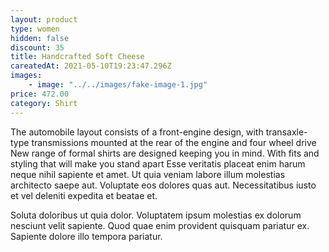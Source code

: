 ```yaml
---
layout: product
type: women
hidden: false
discount: 35
title: Handcrafted Soft Cheese
careatedAt: 2021-05-10T19:23:47.296Z
images:
    - image: "../../images/fake-image-1.jpg"
price: 472.00
category: Shirt
---
```

The automobile layout consists of a front-engine design, with transaxle-type transmissions mounted at the rear of the engine and four wheel drive
New range of formal shirts are designed keeping you in mind. With fits and styling that will make you stand apart
Esse veritatis placeat enim harum neque nihil sapiente et amet. Ut quia veniam labore illum molestias architecto saepe aut. Voluptate eos dolores quas aut. Necessitatibus iusto et vel deleniti expedita et beatae et.
 Soluta doloribus ut quia dolor. Voluptatem ipsum molestias ex dolorum nesciunt velit sapiente. Quod quae enim provident quisquam pariatur ex. Sapiente dolore illo tempora pariatur.
